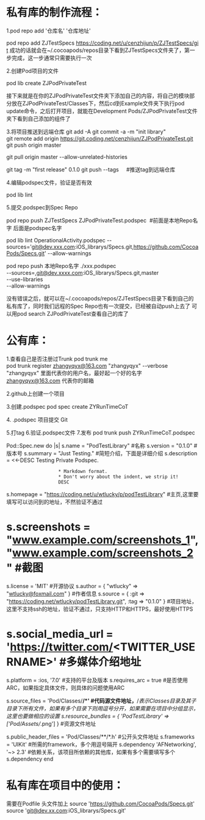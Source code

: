 # 私有库的制作流程：

1.pod repo add '仓库名' '仓库地址'  

pod repo add ZJTestSpecs https://coding.net/u/cenzhijun/p/ZJTestSpecs/git
成功的话就会在~/.cocoapods/repos目录下看到ZJTestSpecs文件夹了，第一步完成，这一步通常只需要执行一次

2.创建Pod项目的文件

pod lib create ZJPodPrivateTest

接下来就是在你的ZJPodPrivateTest文件夹下添加自己的内容，将自己的模块部分放在ZJPodPrivateTest/Classes下，然后cd到Example文件夹下执行pod update命令，之后打开项目，就能在Development Pods/ZJPodPrivateTest文件夹下看到自己添加的组件了

3.将项目推送到远端仓库
git add -A
git commit -a -m "init library"
git remote add origin https://git.coding.net/cenzhijun/ZJPodPrivateTest.git
 
git push origin master

git pull origin master --allow-unrelated-histories

git tag -m "first release" 0.1.0
git push --tags     #推送tag到远端仓库

4.编辑podspec文件，验证是否有效

pod lib lint

5.提交.podspec到Spec Repo

pod repo push ZJTestSpecs ZJPodPrivateTest.podspec  #前面是本地Repo名字 后面是podspec名字

pod lib lint OperationalActivity.podspec --sources='git@dev.xxx.com:iOS_librarys/Specs.git,https://github.com/CocoaPods/Specs.git'  --allow-warnings  

pod repo push 本地Repo名字 ./xxx.podspec \
    --sources=,git@dev.xxxx.com:iOS_librarys/Specs.git,master\
    --use-libraries \
    --allow-warnings

没有错误之后，就可以在~/.cocoapods/repos/ZJTestSpecs目录下看到自己的私有库了，同时我们远程的Spec Repo也有一次提交，已经被自动push上去了
可以用pod search ZJPodPrivateTest查看自己的库了


# 公有库：
1.查看自己是否注册过Trunk
pod trunk me
pod trunk register zhangyqyx@163.com "zhangyqyx" --verbose
 
"zhangyqyx" 里面代表你的用户名，最好起一个好的名字
zhangyqyx@163.com 代表你的邮箱

2.github上创建一个项目

3.创建.podspec
pod spec create ZYRunTimeCoT

4. .podspec 项目提交 Git

5.打tag 
6.验证.podspec文件
7.发布
pod trunk push ZYRunTimeCoT.podspec


Pod::Spec.new do |s|
  s.name             = "PodTestLibrary"    #名称
  s.version          = "0.1.0"             #版本号
  s.summary          = "Just Testing."     #简短介绍，下面是详细介绍
  s.description      = <<-DESC
                       Testing Private Podspec.

                       * Markdown format.
                       * Don't worry about the indent, we strip it!
                       DESC
  s.homepage         = "https://coding.net/u/wtlucky/p/podTestLibrary"                           #主页,这里要填写可以访问到的地址，不然验证不通过
  # s.screenshots     = "www.example.com/screenshots_1", "www.example.com/screenshots_2"           #截图
  s.license          = 'MIT'              #开源协议
  s.author           = { "wtlucky" => "wtlucky@foxmail.com" }                   #作者信息
  s.source           = { :git => "https://coding.net/wtlucky/podTestLibrary.git", :tag => "0.1.0" }      #项目地址，这里不支持ssh的地址，验证不通过，只支持HTTP和HTTPS，最好使用HTTPS
  # s.social_media_url = 'https://twitter.com/<TWITTER_USERNAME>'                       #多媒体介绍地址

  s.platform     = :ios, '7.0'            #支持的平台及版本
  s.requires_arc = true                   #是否使用ARC，如果指定具体文件，则具体的问题使用ARC

  s.source_files = 'Pod/Classes/**/*'     #代码源文件地址，**/*表示Classes目录及其子目录下所有文件，如果有多个目录下则用逗号分开，如果需要在项目中分组显示，这里也要做相应的设置
  s.resource_bundles = {
    'PodTestLibrary' => ['Pod/Assets/*.png']
  }                                       #资源文件地址

  s.public_header_files = 'Pod/Classes/**/*.h'   #公开头文件地址
  s.frameworks = 'UIKit'                  #所需的framework，多个用逗号隔开
  s.dependency 'AFNetworking', '~> 2.3'   #依赖关系，该项目所依赖的其他库，如果有多个需要填写多个s.dependency
end
# 私有库在项目中的使用：
需要在Podfile 头文件加上
source 'https://github.com/CocoaPods/Specs.git'
source 'git@dev.xx.com:iOS_librarys/Specs.git'


